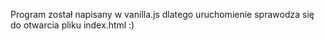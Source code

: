 Program został napisany w vanilla.js dlatego uruchomienie sprawodza się do otwarcia pliku index.html :) 
